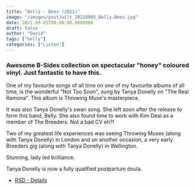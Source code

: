 ```yaml
---
title: "Belly - Bees (2021)"
image: "/images/post/wilt_20210905_Belly.Bees.jpg"
date: 2021-09-05T00:00:00.0000000
draft: false
author: "David"
tags: ["belly"]
categories: ["Listen"]
---
```

### Awesome B-Sides collection on spectacular "honey" coloured vinyl. Just fantastic to have this.

 One of my favourite songs of all time on one of my favourite albums of all time, is the wonderful "Not Too Soon", sung by Tanya Donelly on "The Real Ramona".  This album is Throwing Muse's masterpiece.

 It was also Tanya Donelly's swan song. She left soon after the release to form this band, Belly. She also found time to work with Kim Deal as a member of The Breeders. Not a bad CV eh?! 

 Two of my greatest life experiences was seeing Throwing Muses (along with Tanya Donelly) in London and on another occasion, a very early Breeders gig (along with Tanya Donelly) in Wellington. 

 Stunning, lady led brilliance.

 Tanya Donelly is now a fully qualified postpartum doula.

-  [RSD - Details](https://www.banquetrecords.com/belly/bees-%5Brsd21%5D/4AD0342LPE)

